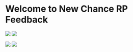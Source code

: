 # Welcome to New Chance RP Feedback
<img src="https://img.shields.io/github/issues-raw/senlar/ncrp_issues?style=for-the-badge"> <img src="https://img.shields.io/github/issues-closed-raw/senlar/ncrp_issues?style=for-the-badge">
<p> <img src="https://img.shields.io/github/labels/senlar/ncrp_issues/bug?style=for-the-badge">
<img src="https://i.imgur.com/Whdxkkc.png">

